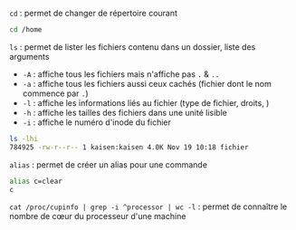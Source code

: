 `cd` : permet de changer de répertoire courant
```bash
cd /home
```

`ls` : permet de lister les fichiers contenu dans un dossier, liste des arguments
- `-A` : affiche tous les fichiers mais n'affiche pas `.`  & `..`
- `-a` : affiche tous les fichiers aussi ceux cachés (fichier dont le nom commence par `.`)
- `-l` : affiche les informations liés au fichier (type de fichier, droits, )
- `-h` : affiche les tailles des fichiers dans une unité lisible
- `-i` : affiche le numéro d'inode du fichier
```bash
ls -lhi
784925 -rw-r--r-- 1 kaisen:kaisen 4.0K Nov 19 10:18 fichier
```
`alias` : permet de créer un alias pour une commande 
```bash
alias c=clear
c
```
`cat /proc/cupinfo | grep -i ^processor | wc -l` : permet de connaître le nombre de cœur du processeur d'une machine 

